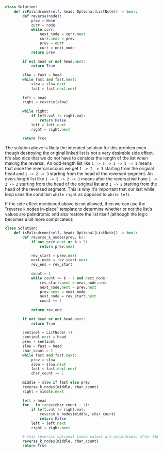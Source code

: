 ```python
class Solution:
    def isPalindrome(self, head: Optional[ListNode]) -> bool:
        def reverse(node):
            prev = None
            curr = node
            while curr:
                next_node = curr.next
                curr.next = prev
                prev = curr
                curr = next_node
            return prev
        
        if not head or not head.next:
            return True
        
        slow = fast = head
        while fast and fast.next:
            slow = slow.next
            fast = fast.next.next
            
        left = head
        right = reverse(slow)
        
        while right:
            if left.val != right.val:
                return False
            left = left.next
            right = right.next
        
        return True
```

The solution above is likely the intended solution for this problem even though destroying the original linked list is not a very desirable side effect. It's also nice that we do not have to consider the length of the list when making the reversal. An odd-length list like `1 -> 2 -> 3 -> 2 -> 1` means that once the reversal occurs we get `1 -> 2 -> 3` starting from the original head and `1 -> 2 -> 3` starting from the head of the reversed segment. An even-length list like `1 -> 2 -> 2 -> 1` means after the reversal we have `1 -> 2 -> 2` starting from the head of the original list and `1 -> 2` starting from the head of the reversed segment. This is why it's important that our last while loop uses the condition `while right` as opposed to `while left`.

If the side effect mentioned above is not allowed, then we can use the "reverse `k` nodes in-place" template to determine whether or not the list's values are palindromic and also restore the list itself (although the logic becomes a bit more complicated):

```python
class Solution:
    def isPalindrome(self, head: Optional[ListNode]) -> bool:
        def reverse_k_nodes(prev, k):
            if not prev.next or k < 2:
                return prev.next
            
            rev_start = prev.next
            next_node = rev_start.next
            rev_end = rev_start
            
            count = 1
            while count <= k - 1 and next_node:
                rev_start.next = next_node.next
                next_node.next = prev.next
                prev.next = next_node
                next_node = rev_start.next
                count += 1
            
            return rev_end
        
        if not head or not head.next:
            return True
        
        sentinel = ListNode(-1)
        sentinel.next = head
        prev = sentinel
        slow = fast = head
        char_count = 1
        while fast and fast.next:
            prev = slow
            slow = slow.next
            fast = fast.next.next
            char_count += 1
        
        middle = slow if fast else prev
        reverse_k_nodes(middle, char_count)
        right = middle.next
        
        left = head
        for _ in range(char_count - 1):
            if left.val != right.val:
                reverse_k_nodes(middle, char_count)
                return False
            left = left.next
            right = right.next

        # this reversal optional since values are palindromic after the in-place reversal
        reverse_k_nodes(middle, char_count)
        return True
```